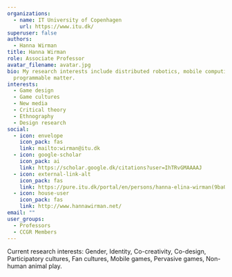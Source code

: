 ```yaml
---
organizations:
  - name: IT University of Copenhagen
    url: https://www.itu.dk/
superuser: false
authors:
  - Hanna Wirman
title: Hanna Wirman
role: Associate Professor
avatar_filename: avatar.jpg
bio: My research interests include distributed robotics, mobile computing and
  programmable matter.
interests:
  - Game design
  - Game cultures
  - New media
  - Critical theory
  - Ethnography
  - Design research
social:
  - icon: envelope
    icon_pack: fas
    link: mailto:wirman@itu.dk
  - icon: google-scholar
    icon_pack: ai
    link: https://scholar.google.dk/citations?user=IhTRvGMAAAAJ
  - icon: external-link-alt
    icon_pack: fas
    link: https://pure.itu.dk/portal/en/persons/hanna-elina-wirman(9ba013db-4c4d-41dd-be12-dbe188f67f29).html
  - icon: house-user
    icon_pack: fas
    link: http://www.hannawirman.net/
email: ""
user_groups:
  - Professors
  - CCGR Members
---
```


Current research interests: Gender, Identity, Co-creativity, Co-design, Participatory cultures, Fan cultures, Mobile games, Pervasive games, Non-human animal play.